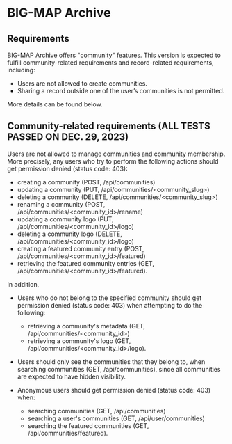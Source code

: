 # BIG-MAP Archive

## Requirements

BIG-MAP Archive offers "community" features. 
This version is expected to fulfill community-related requirements 
and record-related requirements, including:
- Users are not allowed to create communities.
- Sharing a record outside one of the user’s communities is not permitted.

More details can be found below.

## Community-related requirements (ALL TESTS PASSED ON DEC. 29, 2023)

Users are not allowed to manage communities and community membership.
More precisely, any users who try to perform the following actions should get permission denied (status code: 403): 
- creating a community (POST, /api/communities)
- updating a community (PUT, /api/communities/<community_slug>)
- deleting a community (DELETE, /api/communities/<community_slug>)
- renaming a community (POST, /api/communities/<community_id>/rename)
- updating a community logo (PUT, /api/communities/<community_id>/logo)
- deleting a community logo (DELETE, /api/communities/<community_id>/logo)
- creating a featured community entry (POST, /api/communities/<community_id>/featured)
- retrieving the featured community entries (GET, /api/communities/<community_id>/featured).

In addition, 
- Users who do not belong to the specified community should get permission denied (status code: 403) 
when attempting to do the following:
  - retrieving a community's metadata (GET, /api/communities/<community_id>)
  - retrieving a community's logo (GET, /api/communities/<community_id>/logo).

- Users should only see the communities that they belong to, when searching communities (GET, /api/communities), 
since all communities are expected to have hidden visibility.

- Anonymous users should get permission denied (status code: 403) when:
  - searching communities (GET, /api/communities)
  - searching a user's communities (GET, /api/user/communities)
  - searching the featured communities (GET, /api/communities/featured).
  

